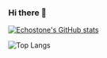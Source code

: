 ### Hi there 👋

[![Echostone's GitHub stats](https://github-readme-stats-kappa-blond.vercel.app/api?username=echostone1101)](https://github.com/anuraghazra/github-readme-stats)

![Top Langs](https://github-readme-stats-kappa-blond.vercel.app/api/top-langs/?username=echostone1101&layout=compact)

<!--
**EchoStone1101/EchoStone1101** is a ✨ _special_ ✨ repository because its `README.md` (this file) appears on your GitHub profile.

Here are some ideas to get you started:

- 🔭 I’m currently working on ...
- 🌱 I’m currently learning ...
- 👯 I’m looking to collaborate on ...
- 🤔 I’m looking for help with ...
- 💬 Ask me about ...
- 📫 How to reach me: ...
- 😄 Pronouns: ...
- ⚡ Fun fact: ...
-->
